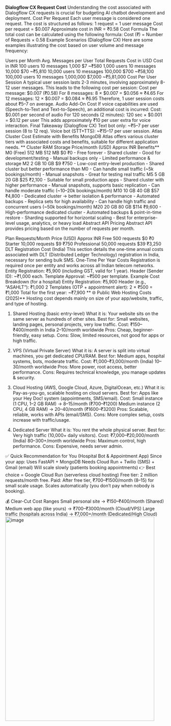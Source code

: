 **Dialogflow CX Request Cost**
Understanding the cost associated with Dialogflow CX requests is crucial for budgeting AI chatbot development and deployment.
Cost Per Request
Each user message is considered one request. The cost is structured as follows:
1 request = 1 user message
Cost per request = $0.007
Approximate cost in INR = ₹0.58
Cost Formula
The total cost can be calculated using the following formula:
Cost (₹) = Number of Requests × 0.58
Example Scenarios (Dialogflow CX)
Here are some examples illustrating the cost based on user volume and message frequency:

Users per Month	Avg. Messages per User	Total Requests	Cost in USD	Cost in INR
100 users	10 messages	1,000	$7	~₹580
1,000 users	10 messages	10,000	$70	~₹5,810
10,000 users	10 messages	100,000	$700	~₹58,100
100,000 users	10 messages	1,000,000	$7,000	~₹5,81,000
Cost Per User Session
A typical user session lasts 2-3 minutes, involving approximately 8-12 user messages. This leads to the following cost per session:
Cost per message: $0.007 (₹0.58)
For 8 messages: 8 × $0.007 = $0.056 ≈ ₹4.65
For 12 messages: 12 × $0.007 = $0.084 ≈ ₹6.95
Therefore, 1 user session costs about ₹5–7 on average.
Audio Add-On Cost
If voice capabilities are used (Speech-to-Text and Text-to-Speech), an additional cost is incurred:
Cost: $0.001 per second of audio
For 120 seconds (2 minutes): 120 sec × $0.001 = $0.12 per user
This adds approximately ₹10 per user extra for voice interaction.
Final Takeaway (Dialogflow CX)
Text bot only: ~₹5–7 per user session (8 to 12 req).
Voice bot (STT+TTS): ~₹15–17 per user session.
Atlas Cluster Cost Estimate with Benefits
MongoDB Atlas offers various cluster tiers with associated costs and benefits, suitable for different application needs.
**
Cluster	RAM	Storage	Price/month (USD)	Approx INR	Benefits**
M0 (Free)	512 MB	512 MB	$0	₹0	- Free forever - Shared cluster - Good for development/testing - Manual backups only - Limited performance & storage
M2	2 GB	10 GB	$9	₹750	- Low-cost entry-level production - Shared cluster but better performance than M0 - Can handle small traffic (~5k bookings/month) - Manual snapshots - Great for testing real traffic
M5	5 GB	20 GB	$25	₹2,100	- Suitable for small production apps - Shared cluster with higher performance - Manual snapshots, supports basic replication - Can handle moderate traffic (~10–20k bookings/month)
M10	10 GB	40 GB	$57	₹4,800	- Dedicated cluster → better isolation & performance - Automated backups - Replica sets for high availability - Can handle high traffic and concurrent users (~50k bookings/month)
M20	20 GB	80 GB	$114	₹9,600	- High-performance dedicated cluster - Automated backups & point-in-time restore - Sharding supported for horizontal scaling - Best for enterprise-level usage, analytics, or heavy load
Abstract API Pricing
Abstract API provides pricing based on the number of requests per month.

Plan	Requests/Month	Price (USD)	Approx INR
Free	500 requests	$0	₹0
Starter	10,000 requests	$9	₹750
Professional	50,000 requests	$39	₹3,250
DLT Registration Cost (India)
This section details the one-time annual costs associated with DLT (Distributed Ledger Technology) registration in India, necessary for sending bulk SMS.
One-Time Per Year Costs
Registration is required once per entity and works across all Indian telecom networks.
Entity Registration: ₹5,900 (including GST, valid for 1 year).
Header (Sender ID): ~₹1,000 each.
Template Approval: ~₹500 per template.
Example Cost Breakdown (for a hospital)
Entity Registration: ₹5,900
Header (e.g., “ASAHLT”): ₹1,000
2 Templates (OTP + appointment alert): 2 × ₹500 = ₹1,000
Total for the first year: ~₹7,900
** 🌐 Public Web Hosting Costs (2025)**
Hosting cost depends mainly on size of your app/website, traffic, and type of hosting.
 

1. Shared Hosting (basic entry-level)
What it is: Your website sits on the same server as hundreds of other sites. 
Best for: Small websites, landing pages, personal projects, very low traffic. 
Cost: 
₹150–₹400/month in India
$2–$10/month worldwide
Pros: Cheap, beginner-friendly, easy setup. 
Cons: Slow, limited resources, not good for apps or high traffic. 
 

2. VPS (Virtual Private Server)
What it is: A server is split into virtual machines, you get dedicated CPU/RAM. 
Best for: Medium apps, hospital systems, bots, moderate traffic. 
Cost: 
₹1,000–₹3,000/month (India)
$10–$30/month worldwide
Pros: More power, root access, better performance. 
Cons: Requires technical knowledge, you manage updates & security. 
 

3. Cloud Hosting (AWS, Google Cloud, Azure, DigitalOcean, etc.)
What it is: Pay-as-you-go, scalable hosting on cloud servers. 
Best for: Apps like your Hey Doc! system (appointments, SMS/email). 
Cost: 
Small instance (1 CPU, 1–2 GB RAM) → $8–$15/month (₹700–₹1200)
Medium instance (2 CPU, 4 GB RAM) → $20–$40/month (₹1600–₹3200)
Pros: Scalable, reliable, works with APIs (email/SMS). 
Cons: More complex setup, costs increase with traffic/usage. 
 

4. Dedicated Server
What it is: You rent the whole physical server. 
Best for: Very high traffic (10,000+ daily visitors). 
Cost: 
₹7,000–₹20,000/month (India)
$80–$300+/month worldwide
Pros: Maximum control, high performance. 
Cons: Expensive, needs server admin. 
 

✅ Quick Recommendation for You (Hospital Bot & Appointment App)
Since your app:
Uses FastAPI + MongoDB 
Needs Cloud Run + Twilio (SMS) + Gmail (email) 
Will scale slowly (patients booking appointments) 
👉 Best choice = Google Cloud Run (serverless cloud hosting)
Free tier: 2 million requests/month free. 
Paid: After free tier, ₹700–₹1500/month ($8–$15) for small scale usage. 
Scales automatically (you don’t pay when nobody is booking). 
 

💰 Clear-Cut Cost Ranges
Small personal site → ₹150–₹400/month (Shared) 
Medium web app (like yours) → ₹700–₹3000/month (Cloud/VPS) 
Large traffic (hospitals across India) → ₹7,000+/month (Dedicated/High Cloud) 
<img width="468" height="641" alt="image" src="https://github.com/user-attachments/assets/fb6e6491-cfbe-4113-a650-838af0cecaf6" />
